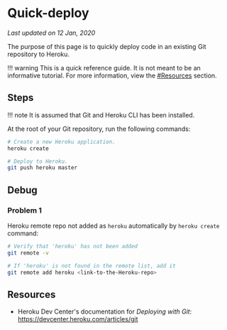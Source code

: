 # Quick-deploy

*Last updated on 12 Jan, 2020*

The purpose of this page is to quickly deploy code in an existing Git repository to Heroku.

!!! warning
    This is a quick reference guide. It is not meant to be an informative tutorial. For more information, view the [#Resources](#resources) section.

## Steps

!!! note
    It is assumed that Git and Heroku CLI has been installed.

At the root of your Git repository, run the following commands:

``` bash
# Create a new Heroku application.
heroku create

# Deploy to Heroku.
git push heroku master
```

## Debug

### Problem 1
Heroku remote repo not added as `heroku` automatically by `heroku create` command:

``` bash
# Verify that 'heroku' has not been added
git remote -v

# If 'heroku' is not found in the remote list, add it
git remote add heroku <link-to-the-Heroku-repo>
```

## Resources

- Heroku Dev Center's documentation for _Deploying with Git_:  
  <https://devcenter.heroku.com/articles/git>